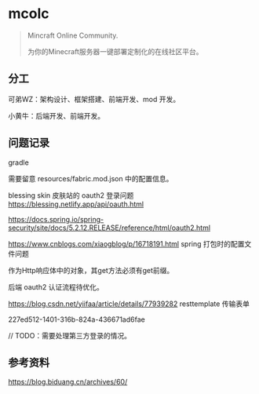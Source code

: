# mcolc
> Mincraft Online Community.
>
> 为你的Minecraft服务器一键部署定制化的在线社区平台。

## 分工

可弟WZ：架构设计、框架搭建、前端开发、mod 开发。

小黄牛：后端开发、前端开发。

## 问题记录

gradle

需要留意 resources/fabric.mod.json 中的配置信息。

blessing skin 皮肤站的 oauth2 登录问题 https://blessing.netlify.app/api/oauth.html

https://docs.spring.io/spring-security/site/docs/5.2.12.RELEASE/reference/html/oauth2.html

https://www.cnblogs.com/xiaogblog/p/16718191.html spring 打包时的配置文件问题

作为Http响应体中的对象，其get方法必须有get前缀。

后端 oauth2 认证流程待优化。

https://blog.csdn.net/yiifaa/article/details/77939282 resttemplate 传输表单

227ed512-1401-316b-824a-436671ad6fae

// TODO：需要处理第三方登录的情况。

## 参考资料

https://blog.biduang.cn/archives/60/

